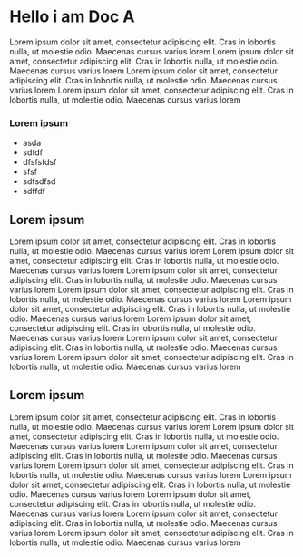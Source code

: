 # Hello i am Doc A

Lorem ipsum dolor sit amet, consectetur adipiscing elit. Cras in lobortis nulla, ut molestie
odio. Maecenas cursus varius lorem Lorem ipsum dolor sit amet, consectetur adipiscing elit.
Cras in lobortis nulla, ut molestie odio. Maecenas cursus varius lorem  Lorem ipsum dolor sit amet, consectetur adipiscing elit. Cras in lobortis nulla, ut molestie
odio. Maecenas cursus varius lorem Lorem ipsum dolor sit amet, consectetur adipiscing elit.
Cras in lobortis nulla, ut molestie odio. Maecenas cursus varius lorem

### Lorem ipsum
  - asda
  - sdfdf
  - dfsfsfdsf
  - sfsf
  - sdfsdfsd
  - sdffdf

## Lorem ipsum

Lorem ipsum dolor sit amet, consectetur adipiscing elit. Cras in lobortis nulla, ut molestie
odio. Maecenas cursus varius lorem Lorem ipsum dolor sit amet, consectetur adipiscing elit.
Cras in lobortis nulla, ut molestie odio. Maecenas cursus varius lorem  Lorem ipsum dolor sit amet, consectetur adipiscing elit. Cras in lobortis nulla, ut molestie
odio. Maecenas cursus varius lorem Lorem ipsum dolor sit amet, consectetur adipiscing elit.
Cras in lobortis nulla, ut molestie odio. Maecenas cursus varius lorem
Lorem ipsum dolor sit amet, consectetur adipiscing elit. Cras in lobortis nulla, ut molestie
odio. Maecenas cursus varius lorem Lorem ipsum dolor sit amet, consectetur adipiscing elit.
Cras in lobortis nulla, ut molestie odio. Maecenas cursus varius lorem  Lorem ipsum dolor sit amet, consectetur adipiscing elit. Cras in lobortis nulla, ut molestie
odio. Maecenas cursus varius lorem Lorem ipsum dolor sit amet, consectetur adipiscing elit.
Cras in lobortis nulla, ut molestie odio. Maecenas cursus varius lorem

## Lorem ipsum

Lorem ipsum dolor sit amet, consectetur adipiscing elit. Cras in lobortis nulla, ut molestie
odio. Maecenas cursus varius lorem Lorem ipsum dolor sit amet, consectetur adipiscing elit.
Cras in lobortis nulla, ut molestie odio. Maecenas cursus varius lorem  Lorem ipsum dolor sit amet, consectetur adipiscing elit. Cras in lobortis nulla, ut molestie
odio. Maecenas cursus varius lorem Lorem ipsum dolor sit amet, consectetur adipiscing elit.
Cras in lobortis nulla, ut molestie odio. Maecenas cursus varius lorem
Lorem ipsum dolor sit amet, consectetur adipiscing elit. Cras in lobortis nulla, ut molestie
odio. Maecenas cursus varius lorem Lorem ipsum dolor sit amet, consectetur adipiscing elit.
Cras in lobortis nulla, ut molestie odio. Maecenas cursus varius lorem  Lorem ipsum dolor sit amet, consectetur adipiscing elit. Cras in lobortis nulla, ut molestie
odio. Maecenas cursus varius lorem Lorem ipsum dolor sit amet, consectetur adipiscing elit.
Cras in lobortis nulla, ut molestie odio. Maecenas cursus varius lorem


